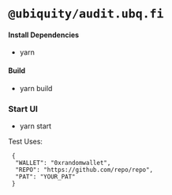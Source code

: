 # `@ubiquity/audit.ubq.fi`

#### Install Dependencies
- yarn

#### Build
- yarn build

### Start UI

- yarn start

Test Uses:

```
 {
  "WALLET": "0xrandomwallet",
  "REPO": "https://github.com/repo/repo",
  "PAT": "YOUR_PAT"
 }
```
